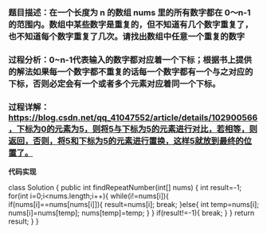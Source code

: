 ### 题目描述：在一个长度为 n 的数组 nums 里的所有数字都在 0～n-1 的范围内。数组中某些数字是重复的，但不知道有几个数字重复了，也不知道每个数字重复了几次。请找出数组中任意一个重复的数字
### 过程分析：0~n-1代表输入的数字都对应着一个下标；根据书上提供的解法如果每一个数字都不重复的话每一个数字都有一个与之对应的下标，否则必定会有一个或者多个元素对应着同一个下标。
### 过程详解：https://blog.csdn.net/qq_41047552/article/details/102900566，下标为0的元素为5，则将5与下标为5的元素进行对比，若相等，则返回，否则，将5和下标为5的元素进行置换，这样5就放到最终的位置了。
 
 **代码实现**
 
 class Solution {
    public int findRepeatNumber(int[] nums) {
            int result=-1;
            for(int i=0;i<nums.length;i++){
                while(i!=nums[i]){
                    if(nums[i]==nums[nums[i]]){
                     result=nums[i];
                     break;
                    }else{
                        int temp=nums[i];
                        nums[i]=nums[temp];
                        nums[temp]=temp;
                    }
                }
                if(result!=-1){
                    break;
                }
            }
            return result;
    }
}


